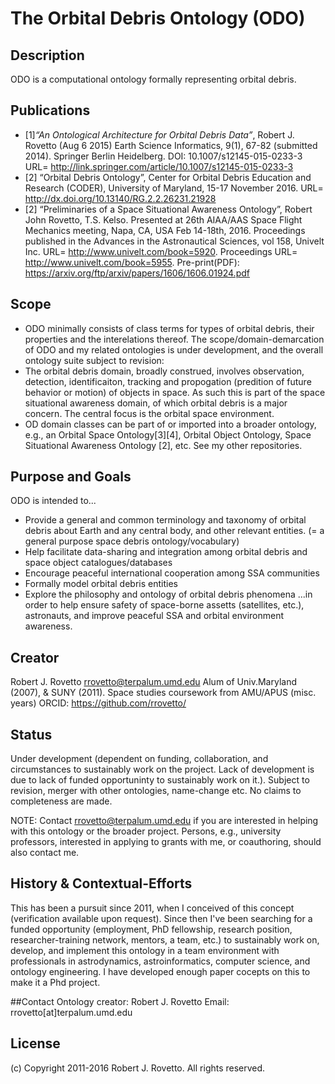 # The Orbital Debris Ontology (ODO)

## Description
ODO is a computational ontology formally representing orbital debris. 

## Publications
* [1]_“An Ontological Architecture for Orbital Debris Data”_, Robert J. Rovetto (Aug 6 2015) Earth Science Informatics, 9(1), 67-82 (submitted 2014). Springer Berlin Heidelberg. DOI: 10.1007/s12145-015-0233-3 
URL= http://link.springer.com/article/10.1007/s12145-015-0233-3
* [2] “Orbital Debris Ontology”, Center for Orbital Debris Education and Research (CODER), University of Maryland, 15-17 November 2016. URL= http://dx.doi.org/10.13140/RG.2.2.26231.21928
* [2] “Preliminaries of a Space Situational Awareness Ontology”, Robert John Rovetto, T.S. Kelso. Presented at 26th AIAA/AAS Space Flight Mechanics meeting, Napa, CA, USA Feb 14-18th, 2016. Proceedings published in the Advances in the Astronautical Sciences, vol 158, Univelt Inc. URL= http://www.univelt.com/book=5920. Proceedings URL= http://www.univelt.com/book=5955. Pre-print(PDF): https://arxiv.org/ftp/arxiv/papers/1606/1606.01924.pdf

## Scope
* ODO minimally consists of class terms for types of orbital debris, their properties and the interelations thereof.
The scope/domain-demarcation of ODO and my related ontologies is under development, and the overall ontology suite subject to revision:
* The orbital debris domain, broadly construed, involves observation, detection, identificaiton, tracking and propogation (predition of future behavior or motion) of objects in space. As such this is part of the space situational awareness domain, of which orbital debris is a major concern. The central focus is the orbital space environment. 
* OD domain classes can be part of or imported into a broader ontology, e.g., an Orbital Space Ontology[3][4], Orbital Object Ontology, Space Situational Awareness Ontology [2], etc. See my other repositories. 

## Purpose and Goals
ODO is intended to...
* Provide a general and common terminology and taxonomy of orbital debris about Earth and any central body, and other relevant entities. (= a general purpose space debris ontology/vocabulary)
* Help facilitate data-sharing and integration among orbital debris and space object catalogues/databases
* Encourage peaceful international cooperation among SSA communities
* Formally model orbital debris entities
* Explore the philosophy and ontology of orbital debris phenomena 
...in order to help ensure safety of space-borne assetts (satellites, etc.), astronauts, and improve peaceful SSA and orbital environment awareness.

## Creator
Robert J. Rovetto
rrovetto@terpalum.umd.edu
Alum of Univ.Maryland (2007), & SUNY (2011). Space studies coursework from AMU/APUS (misc. years)
ORCID: https://github.com/rrovetto/

## Status
Under development (dependent on funding, collaboration, and circumstances to sustainably work on the project. Lack of development is due to lack of funded opportuninty to sustainably work on it.).
Subject to revision, merger with other ontologies, name-change etc.
No claims to completeness are made.

NOTE: Contact rrovetto@terpalum.umd.edu if you are interested in helping with this ontology or the broader project. Persons, e.g., university professors, interested in applying to grants with me, or coauthoring, should also contact me.

## History & Contextual-Efforts
This has been a pursuit since 2011, when I conceived of this concept (verification available upon request).  Since then I've been searching for a funded opportunity (employment, PhD fellowship, research position, researcher-training network, mentors, a team, etc.) to sustainably work on, develop, and implement this ontology in a team environment with professionals in astrodynamics, astroinformatics, computer science, and ontology engineering. I have developed enough paper cocepts on this to make it a Phd project.

##Contact
Ontology creator: Robert J. Rovetto
Email: rrovetto[at]terpalum.umd.edu

## License
(c) Copyright 2011-2016 Robert J. Rovetto. All rights reserved.
